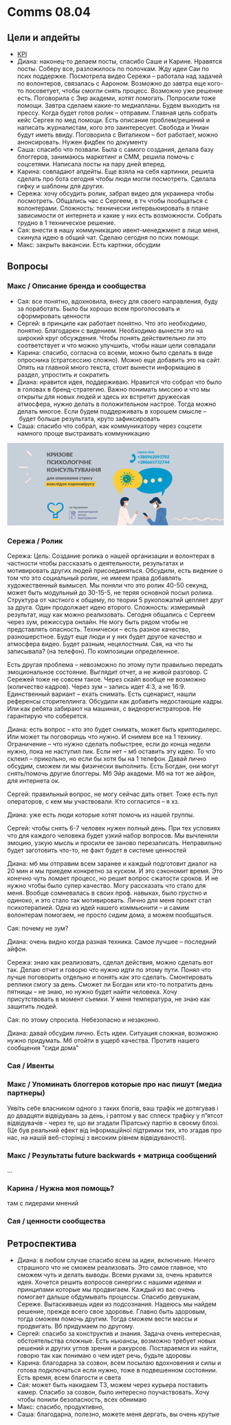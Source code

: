 # Comms 08.04

## Цели и апдейты

* [KPI](https://docs.google.com/spreadsheets/d/1qxu6R_ToVvPUXK439pKcS8pDluyzr6lt5AjGpI-F8wY/edit#gid=0)
* Диана: наконец-то делаем посты, спасибо Саше и Карине. Нравятся посты. Соберу все, разложилось по полочкам. Жду идеи Саи по псих поддержке. Посмотрела видео Сережи – работала над задачей по волонтеров, связалась с Аароном. Возможно до завтра еще кого-то посоветует, чтобы смогли снять процесс. Возможно уже решение есть. Поговорила с Эир академи, хотят помогать. Попросили тоже помощи. Завтра сделаем какие-то медиапланы. Будем выходить на прессу. Когда будет готов ролик – отправим. Главная цель собрать кейс Сергея по мед помощи. Есть описание проблем/решений и написать журналистам, кого это заинтересует. Свобода и Униан будут иметь ввиду. Поговорила с Виталиком – бот работает, можно анонсировать. Нужен фидбек по документу
* Саша: спасибо что позвали. Была с самого создания, делала базу блоггеров, занимаюсь маркетинг и СММ, решила помочь с соцсетями. Написала посты на пару дней вперед.
* Карина: совпадают апдейты. Еще взяла на себя картинки, решила сделать про бота сегодня чтобы люди могли посмотреть. Сделала гифку и шаблоны для других.
* Сережа: хочу обсудить ролик, забрал видео для украинера чтобы посмотреть. Общались час с Сергеем, в тч чтобы пообщаться с волонтерами. Сложность: технически интервьюировать в плане зависимости от интернета и какие у них есть возможности. Собрать трудно в 1 техническое решение.
* Сая: внести в нашу коммуникацию ивент-менеджмент в лице меня, скинула идею в общий чат. Сделаю сегодня по псих помощи.
* Макс: закрыть вакансии. Есть картнки, обсудим

## Вопросы

### Макс / Описание бренда и сообщества

* Сая: все понятно, вдохновила, внесу для своего направления, буду за поработать. Было бы хорошо всем проголосовать и сформировать ценности
* Сергей: в принципе как работает понятно. Что это необходимо, понятно. Благодарен с видением. Необходимо вынести это на широкий круг обсуждения. Чтобы понять действительно ли это соответствует и что можно улучшить, чтобы наши цели совпадали
* Карина: спасибо, согласна со всеми, можно было сделать в виде опросника \(стратсессию сложно\). Можно еще добавить это на сайт. Опять на главной много текста, стоит вынести информацию в раздел, упростить и сократить
* Диана: нравится идея, поддерживаю. Нравится что собрал что было в головах в бренд-стратегию. Важно понимать миссию и что мы открыты для новых людей и здесь их встретит дружеская атмосфера, нужно делать в положительном настрое. Тогда можно делать многое. Если будем поддерживать в хорошем смысле – будет больше результата, круто зафиксировать
* Саша: спасибо что собрал, как коммуникатору через соцсети намного проще выстраивать коммуникацию

![](../../.gitbook/assets/image%20%2841%29.png)

### Сережа / Ролик

Сережа: Цель: Создание ролика о нашей организации и волонтерах в частности чтобы рассказать о деятельности, результатах и мотивировать других людей присоединяться. Обсудили, есть видение о том что это социальный ролик, не имеем права добавлять художественный вымысел. Мы поняли что это ролик 40-50 секунд, может быть модульный до 30-15-5, не теряя основной посыл ролика. Структура от частного к общему, по теории 5 рукопожатий цепляет друг за друга. Один продолжает идею второго. Сложность: измеримый результат, ищу как можно реализовать. Сегодня общались с Сергеем через зум, режиссура онлайн. Не могу быть рядом чтобы не представлять опасность. Технически – есть разное качество, разношерстное. Будут еще люди и у них будет другое качество и атмосфера видео. Будет разным, нецелостным. Сая, на что ты записывала? \(на телефон\). По композиции определенное.

Есть другая проблема – невозможно по этому пути правильно передать эмоциональное состояние. Выглядит отчет, а не живой разговор. С Сережей тоже не совсем такое. Через скайп вообще не возможно \(количество кадров\). Через зум – запись идет 4:3, а не 16:9. Единственный вариант – ехать снимать. Есть сценарист, нашли референсы сторителлинга. Обсудили как добавить недостающие кадры. Или как ребята забирают на машинах, с видеорегистраторов. Не гарантирую что соберется. 

Диана: есть вопрос – кто это будет снимать, может быть криптодилерс. Или может ты поговоришь что нужно. И снимем все на 1 технику. Ограничение – что нужно сделать побыстрее, если до конца недели нужно, пока не наступил пик. Если нет – мб оставить эту идею. То что склеил – прикольно, но если бы хотя бы на 1 телефон. Давай лично обсудим, сможем ли мы физически выполнить. Есть Богдан, они могут снять/помочь другие блоггеры. Мб Эйр академи. Мб на тот же айфон, для интернета ок.

Сергей: правильный вопрос, не могу сейчас дать ответ. Тоже есть пул операторов, с кем мы участвовали. Кто согласится – я хз.

Диана: уже есть люди которые хотят помочь из нашей группы.

Сергей: чтобы снять 6-7 человек нужен полный день. При тех условиях что для каждого человека будет узкий набор вопросов. Мы вычленяли эмоцию, узкую мысль и просили ее заново перезаписать. Неправильно будет заготовить что-то, не факт будет в системе ценностей

Диана: мб мы отправим всем заранее и каждый подготовит диалог на 20 мин и мы приедем конкретно за куском. И это сэкономит время. Это конечно чуть ломает процесс, но решит вопрос сжатости сроков. И не нужно чтобы было супер качество. Могу рассказать что стало для меня. Вообще сомневалась в своих проф. навыках, было грустно и одиноко, и это стало так мотивировать. Лично для меня проект стал психотерапией. Одна из идей нашего коммьюнити – и самим волонтерам помогаем, не просто сидим дома, а можем пообщаться.

Сая: почему не зум?

Диана: очень видно когда разная техника. Самое лучшее – последний айфон.

Сережа: знаю как реализовать, сделал действия, можно сделать вот так. Делаю отчет и говорю что нужно идти по этому пути. Понял что лучше поговорить отдельно и понять как это сделать. Смонтировать реплики смогу за день. Сможет ли Богдан или кто-то потратить день пятницы – не знаю, но нужно будет найти человека. Хочу присутствовать в момент съемки. У меня температура, не знаю как защитить людей.

Сая: по этому спросила. Небезопасно и незаконно.

Диана: давай обсудим лично. Есть идеи. Ситуация сложная, возможно нужно придумать. Мб отойти в ущерб качества. Протитв нашего сообщения "сиди дома"

### Сая / Ивенты

### Макс / Упоминать блоггеров которые про нас пишут \(медиа партнеры\)

Уявіть себе власником одного з таких блогів, ваш трафік не дотягував і до двадцяти відвідувань за день, і раптом у вас сплеск трафіку у п”ятсот відвідувачів - через те, що ви згадали Піратську партію в своєму блозі. \(Це був реальний ефект від інформаційної підтримки тих, хто згадав про нас, на нашій веб-сторінці з високим рівнем відвідуваності\).

### Макс / Результаты future backwards + матрица сообщений

...

### Карина / Нужна моя помощь? 

там с лидерами мнений

### Сая / ценности сообщества

## Ретроспектива

* Диана: в любом случае спасибо всем за идеи, включение. Ничего страшного что не сможем реализовать. Это самое главное, что сможем чуть и делать выводы. Всеми руками за, очень нравится идея. Хочется решить вопросов синергии с нашими идеями и принципами которые мы продвигаем. Каждый из вас очень помогает дальше обдумывать процессы. Спасибо девушкам, Сереже. Вытаскиваешь идеи из подсознания. Надеюсь мы найдем решение, прежде всего свое здоровье. Главно быть здоровым, тогда сможем помочь другим. Тогда сможем вести массы и продвигать. Вб придумаем по другому.
* Сергей: спасибо за конструктив и знания. Задача очень интересная, обстоятельства сложные. Есть ньюансы, возможно требует новых решений и других углов зрения и ракурсов. Постараемся их найти, говорю так как понимаю о чем идет речь, будьте здоровы
* Карина: благодарна за созвон, всем посылаю вдохновения и силы и готова подключаться если нужно, тоже в подвешенном состоянии. Есть время, всем благости и света
* Сая: может быть накидаем ТЗ, можем через курьера поставить камер. Спасибо за созвон, было интересно поучаствовать. Хочу чтобы понили безопасность, всех обнимаю
* Макс: спасибо, продуктивно, 
* Саша: благодарна, полезно, можете меня дергать, вы очень крутые

